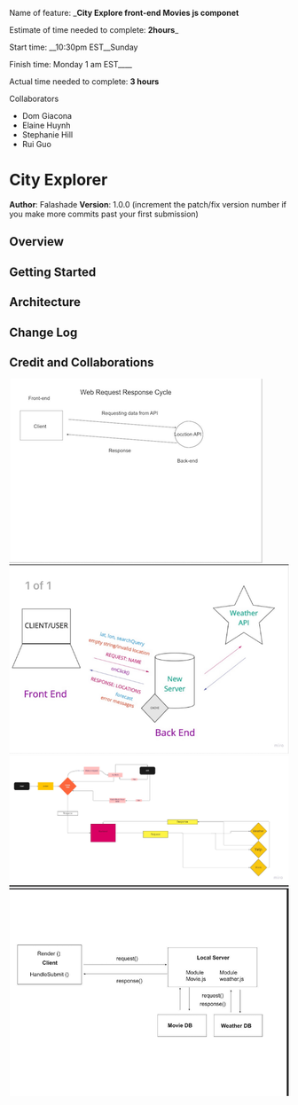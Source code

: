 
Name of feature: ___City Explore front-end Movies js componet__

Estimate of time needed to complete: __2hours___

Start time: __10:30pm EST__Sunday

Finish time: Monday 1 am EST____

Actual time needed to complete: __3 hours__

Collaborators 

- Dom Giacona
- Elaine Huynh
- Stephanie Hill
- Rui Guo

# City Explorer

**Author**: Falashade
**Version**: 1.0.0 (increment the patch/fix version number if you make more commits past your first submission)

## Overview
<!-- Provide a high level overview of what this application is and why you are building it, beyond the fact that it's an assignment for this class. (i.e. What's your problem domain?) -->

## Getting Started
<!-- What are the steps that a user must take in order to build this app on their own machine and get it running? -->

## Architecture
<!-- Provide a detailed description of the application design. What technologies (languages, libraries, etc) you're using, and any other relevant design information. -->

## Change Log
<!-- Use this area to document the iterative changes made to your application as each feature is successfully implemented. Use time stamps. Here's an example:

01-01-2001 4:59pm - Application now has a fully-functional express server, with a GET route for the location resource. -->

## Credit and Collaborations
<!-- Give credit (and a link) to other people or resources that helped you build this application. -->


![Domain Image](web-cyle.png)
![Domain Image](web-cycle2.png)
![Domain Image](wrrc-3.png)
![Domain Image](wrrc-4.png)

